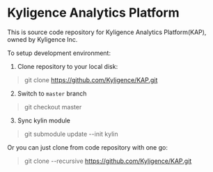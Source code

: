 Kyligence Analytics Platform
=====
This is source code repository for Kyligence Analytics Platform(KAP), owned by Kyligence Inc.

To setup development environment:

1. Clone repository to your local disk:
> git clone https://github.com/Kyligence/KAP.git


2. Switch to `master` branch
> git checkout master

3. Sync kylin module
> git submodule update --init kylin

Or you can just clone from code repository with one go:
> git clone --recursive https://github.com/Kyligence/KAP.git